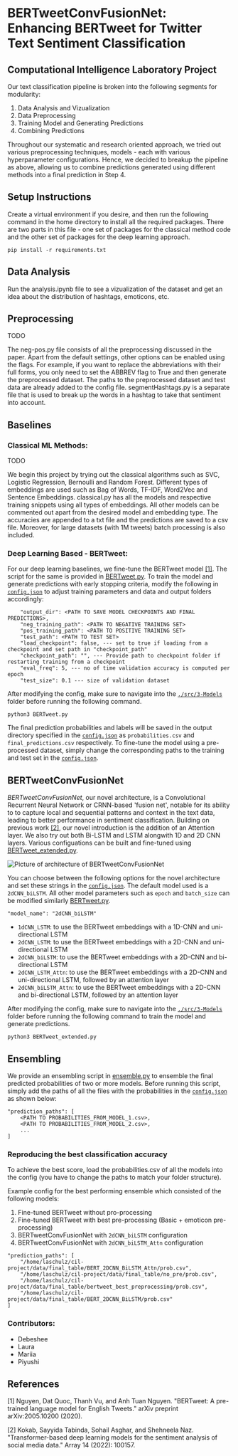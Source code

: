 # BERTweetConvFusionNet: Enhancing BERTweet for Twitter Text Sentiment Classification

## Computational Intelligence Laboratory Project 

Our text classification pipeline is broken into the following segments for modularity:
1. Data Analysis and Vizualization
2. Data Preprocessing
3. Training Model and Generating Predictions
4. Combining Predictions

Throughout our systematic and research oriented approach, we tried out various preprocessing techniques, models - each with various hyperparameter configurations. Hence, we decided to breakup the pipeline as above, allowing us to combine predictions generated using different methods into a final prediction in Step 4. 

## Setup Instructions

Create a virtual environment if you desire, and then run the following command in the home directory to install all the required packages. There are two parts in this file - one set of packages for the classical method code and the other set of packages for the deep learning approach. 

```pip install -r requirements.txt```

## Data Analysis

Run the analysis.ipynb file to see a vizualization of the dataset and get an idea about the distribution of hashtags, emoticons, etc.

## Preprocessing
TODO

The neg-pos.py file consists of all the preprocessing discussed in the paper. Apart from the default settings, other options can be enabled using the flags. For example, if you want to replace the abbreviations with their full forms, you only need to set the ABBREV flag to True and then generate the preprocessed dataset. The paths to the preprocessed dataset and test data are already added to the config file. segmentHashtags.py is a separate file that is used to break up the words in a hashtag to take that sentiment into account.



## Baselines

### Classical ML Methods:
TODO

We begin this project by trying out the classical algorithms such as SVC, Logistic Regression, Bernoulli and Random Forest. Different types of embeddings are used such as Bag of Words, TF-IDF, Word2Vec and Sentence Embeddings. classical.py has all the models and respective training snippets using all types of embeddings. All other models can be commented out apart from the desired model and embedding type. The accuracies are appended to a txt file and the predictions are saved to a csv file. Moreover, for large datasets (with 1M tweets) batch processing is also included.

### Deep Learning Based - BERTweet:

For our deep learning baselines, we fine-tune the BERTweet model [[1]](#1).
The script for the same is provided in [BERTweet.py](./src/3-Models/BERTweet.py).
To train the model and generate predictions with early stopping criteria, modify the following in [``config.json``](./src/config.json) to adjust training parameters and data and output folders accordingly:

```
    "output_dir": <PATH TO SAVE MODEL CHECKPOINTS AND FINAL PREDICTIONS>,
    "neg_training_path": <PATH TO NEGATIVE TRAINING SET>
    "pos_training_path": <PATH TO POSITIVE TRAINING SET>
    "test_path": <PATH TO TEST SET>
    "load_checkpoint": false, --- set to true if loading from a checkpoint and set path in "checkpoint_path"
    "checkpoint_path": "", --- Provide path to checkpoint folder if restarting training from a checkpoint
    "eval_freq": 5, --- no of time validation accuracy is computed per epoch
    "test_size": 0.1 --- size of validation dataset
```
After modifying the config, make sure to navigate into the [``./src/3-Models``](./src/3-Models) folder before running the following command.

```python3 BERTweet.py```

The final prediction probabilities and labels will be saved in the output directory specified in the [``config.json``](./src/config.json) as ``probabilities.csv`` and ``final_predictions.csv`` respectively. 
To fine-tune the model using a pre-processed dataset, simply change the corresponding paths to the training and test set in the [``config.json``](./src/config.json).


## BERTweetConvFusionNet

_BERTweetConvFusionNet_, our novel architecture, is a Convolutional Recurrent Neural Network or CRNN-based 'fusion net', notable for its ability to to capture local and sequential patterns and context in the text data, leading to better performance in sentiment classification. Building on previous work [[2]](#2), our novel introduction is the addition of an Attention layer. We also try out both Bi-LSTM and LSTM alongwith 1D and 2D CNN layers. 
Various configuations can be built and fine-tuned using [BERTweet_extended.py](./src/3-Models/BERTweet_extended.py). 

![Picture of architecture of BERTweetConvFusionNet](https://github.com/user-attachments/assets/4bf00797-694a-4293-86f3-6b748565fb40)


You can choose between the following options for the novel architecture and set these strings in the [``config.json``](./src/config.json). The default model used is a ``2dCNN_biLSTM``. All other model parameters such as ``epoch`` and ``batch_size`` can be modified similarly [BERTweet.py](./src/3-Models/BERTweet.py).
```
"model_name": "2dCNN_biLSTM" 
```

- ``1dCNN_LSTM``: to use the BERTweet embeddings with a 1D-CNN and uni-directional LSTM
- ``2dCNN_LSTM``: to use the BERTweet embeddings with a 2D-CNN and uni-directional LSTM
- ``2dCNN_biLSTM``: to use the BERTweet embeddings with a 2D-CNN and bi-directional LSTM
- ``2dCNN_LSTM_Attn``: to use the BERTweet embeddings with a 2D-CNN and uni-directional LSTM, followed by an attention layer
- ``2dCNN_biLSTM_Attn``: to use the BERTweet embeddings with a 2D-CNN and bi-directional LSTM, followed by an attention layer

After modifying the config, make sure to navigate into the [``./src/3-Models``](./src/3-Models) folder before running the following command to train the model and generate predictions.

```python3 BERTweet_extended.py```

## Ensembling

We provide an ensembling script in [ensemble.py](./src/4-Ensemble/ensemble.py) to ensemble the final predicted probabilities of two or more models. Before running this script, simply add the paths of all the files with the probabilities in the [``config.json``](./src/config.json) as shown below:

```
"prediction_paths": [
    <PATH TO PROBABILITIES_FROM_MODEL_1.csv>,
    <PATH TO PROBABILITIES_FROM_MODEL_2.csv>,
    ...
]
```
### Reproducing the best classification accuracy
To achieve the best score, load the probabilities.csv of all the models into the config (you have to change the paths to match your folder structure).

Example config for the best performing ensemble which consisted of the following models:
1. Fine-tuned BERTweet without pro-processing
2. Fine-tuned BERTweet with best pre-processing (Basic + emoticon pre-processing)
3. BERTweetConvFusionNet with `2dCNN_biLSTM` configuration
4. BERTweetConvFusionNet with `2dCNN_biLSTM_Attn` configuration
```
"prediction_paths": [
    "/home/laschulz/cil-project/data/final_table/BERT_2DCNN_BiLSTM_Attn/prob.csv",
    "/home/laschulz/cil-project/data/final_table/no_pre/prob.csv",
    "/home/laschulz/cil-project/data/final_table/bertweet_best_preprocessing/prob.csv",
    "/home/laschulz/cil-project/data/final_table/BERT_2DCNN_BiLSTM/prob.csv"
]
```


### Contributors:
- Debeshee
- Laura
- Mariia
- Piyushi




## References
<a id="1">[1]</a> 
Nguyen, Dat Quoc, Thanh Vu, and Anh Tuan Nguyen. "BERTweet: A pre-trained language model for English Tweets." arXiv preprint arXiv:2005.10200 (2020).


<a id="2">[2]</a> 
Kokab, Sayyida Tabinda, Sohail Asghar, and Shehneela Naz. "Transformer-based deep learning models for the sentiment analysis of social media data." Array 14 (2022): 100157.
